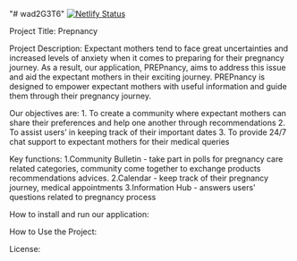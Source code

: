 "# wad2G3T6" 
[![Netlify Status](https://api.netlify.com/api/v1/badges/2f4fa768-5e0c-44fc-9b6a-baa37b89c513/deploy-status)](https://app.netlify.com/sites/prepnancy/deploys)

Project Title: Prepnancy

Project Description:
Expectant mothers tend to face great uncertainties and increased levels of anxiety when it comes to preparing for their pregnancy journey. As a result, our application, PREPnancy, aims to address this issue and aid the expectant mothers in their exciting journey. PREPnancy is designed to empower expectant mothers with useful information and guide them through their pregnancy journey.

Our objectives are: 1. To create a community where expectant mothers can share their preferences and help one another through recommendations 2. To assist users’ in keeping track of their important dates 3. To provide 24/7 chat support to expectant mothers for their medical queries

Key functions: 1.Community Bulletin - take part in polls for pregnancy care related categories, community come together to exchange products recommendations advices. 2.Calendar - keep track of their pregnancy journey, medical appointments 3.Information Hub - answers users' questions related to pregnancy process

How to install and run our application:
<!-- if you are working on a project that a user needs to install or run locally in a machine like a "POS", you should include the steps required to install your project and also the required dependencies if any.

Provide a step-by-step description of how to get the development environment set and running. -->

How to Use the Project:
<!-- Provide instructions and examples so users/contributors can use the project. This will make it easy for them in case they encounter a problem – they will always have a place to reference what is expected.

You can also make use of visual aids by including materials like screenshots to show examples of the running project and also the structure and design principles used in your project.

Also if your project will require authentication like passwords or usernames, this is a good section to include the credentials. -->

License:
<!-- lets other developers know what they can and cannot do with your project. -->
